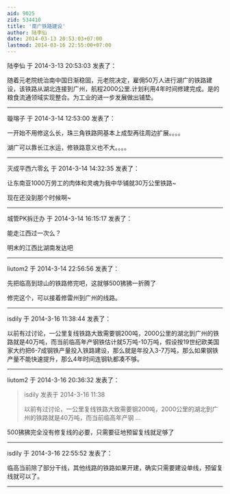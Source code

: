 ```yaml
---
aid: 9025
zid: 534410
title: '南广铁路建设'
author: 陆李仙
date: 2014-03-13 20:53:03+07:00
lastmod: 2014-03-16 22:55:00+07:00
---
```


陆李仙 于 2014-3-13 20:53:03 发表了：

随着元老院统治南中国日渐稳固，元老院决定，雇佣50万人进行湖广的铁路建设，该铁路从湖北连接到广州，航程2000公里.计划利用4年时间修建完成。是的粮食流通领域实现整合。为工业的进一步发展做出铺垫。

---------

璇瑢子 于 2014-3-14 12:53:00 发表了：

一开始不用修这么长，珠三角铁路网基本上成型再往周边扩展。。。。

湖广可以靠长江水运，修铁路意义也不大。。。。

---------

灭成平西六零幺 于 2014-3-14 14:32:35 发表了：

让东南亚1000万劳工的肉体和灵魂为我中华铺就30万公里铁路~

现在还没到那个时候啊~

---------

城管PK拆迁办 于 2014-3-14 16:15:17 发表了：

能走江西过一次么？

明末的江西比湖南发达吧

---------

liutom2 于 2014-3-14 22:56:56 发表了：

先把临高到琼山的铁路修完吧，这就够500狒狒一折腾了

修完这个，可以接着修雷州到广州的线路。

---------

isdily 于 2014-3-16 11:38:44 发表了：

以前有过讨论，一公里复线铁路大致需要钢200吨，2000公里的湖北到广州的铁路就是40万吨，而当前临高年产钢铁估计就5万吨-10万吨，假设按19世纪欧美国家大约把6-7成钢铁产量投入铁路建设，那么就是年投入3-7万吨，那么如果钢铁产量不能快速提升，那么4年时间连钢轨都凑不够。

---------

liutom2 于 2014-3-16 20:36:32 发表了：

> isdily 发表于 2014-3-16 11:38
> 
> 以前有过讨论，一公里复线铁路大致需要钢200吨，2000公里的湖北到广州的铁路就是40万吨，而当前临高年产钢 ...



500狒狒完全没有修复线的必要，只需要征地预留复线就足够了

---------

isdily 于 2014-3-16 22:55:52 发表了：

临高当前除了部分干线，其他线路的铁路如果开建，确实只需要建设单线，预留复线就可以了。

---------

